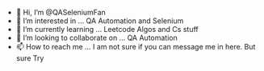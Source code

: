- 👋 Hi, I’m @QASeleniumFan
- 👀 I’m interested in ... QA Automation and Selenium
- 🌱 I’m currently learning ... Leetcode Algos and Cs stuff
- 💞️ I’m looking to collaborate on ... QA Automation
- 📫 How to reach me ... I am not sure if you can message me in here. But sure Try

<!---
QASeleniumFan/QASeleniumFan is a ✨ special ✨ repository because its `README.md` (this file) appears on your GitHub profile.
You can click the Preview link to take a look at your changes.
--->
